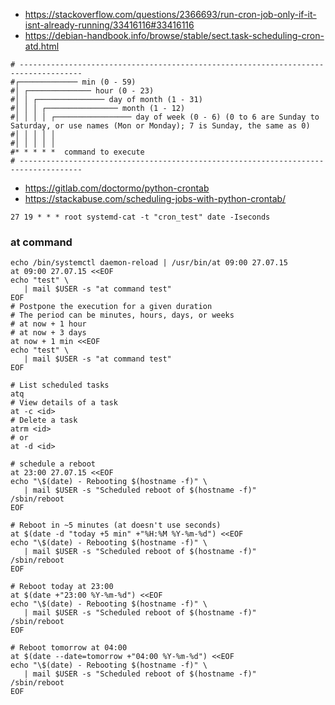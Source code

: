 * https://stackoverflow.com/questions/2366693/run-cron-job-only-if-it-isnt-already-running/33416116#33416116
* https://debian-handbook.info/browse/stable/sect.task-scheduling-cron-atd.html

```
# ------------------------------------------------------------------------------------
#┌───────────── min (0 - 59)
#│ ┌────────────── hour (0 - 23)
#│ │ ┌─────────────── day of month (1 - 31)
#│ │ │ ┌──────────────── month (1 - 12)
#│ │ │ │ ┌───────────────── day of week (0 - 6) (0 to 6 are Sunday to Saturday, or use names (Mon or Monday); 7 is Sunday, the same as 0)
#│ │ │ │ │
#│ │ │ │ │
#* * * * *  command to execute
# ------------------------------------------------------------------------------------
```

* https://gitlab.com/doctormo/python-crontab
* https://stackabuse.com/scheduling-jobs-with-python-crontab/

```
27 19 * * * root systemd-cat -t "cron_test" date -Iseconds
```

### at command
```shell
echo /bin/systemctl daemon-reload | /usr/bin/at 09:00 27.07.15
at 09:00 27.07.15 <<EOF
echo "test" \
   | mail $USER -s "at command test"
EOF
# Postpone the execution for a given duration
# The period can be minutes, hours, days, or weeks
# at now + 1 hour
# at now + 3 days
at now + 1 min <<EOF
echo "test" \
   | mail $USER -s "at command test"
EOF

# List scheduled tasks
atq
# View details of a task
at -c <id>
# Delete a task
atrm <id>
# or
at -d <id>
```

```shell
# schedule a reboot
at 23:00 27.07.15 <<EOF
echo "\$(date) - Rebooting $(hostname -f)" \
   | mail $USER -s "Scheduled reboot of $(hostname -f)"
/sbin/reboot
EOF

# Reboot in ~5 minutes (at doesn't use seconds)
at $(date -d "today +5 min" +"%H:%M %Y-%m-%d") <<EOF
echo "\$(date) - Rebooting $(hostname -f)" \
   | mail $USER -s "Scheduled reboot of $(hostname -f)"
/sbin/reboot
EOF

# Reboot today at 23:00
at $(date +"23:00 %Y-%m-%d") <<EOF
echo "\$(date) - Rebooting $(hostname -f)" \
   | mail $USER -s "Scheduled reboot of $(hostname -f)"
/sbin/reboot
EOF

# Reboot tomorrow at 04:00
at $(date --date=tomorrow +"04:00 %Y-%m-%d") <<EOF
echo "\$(date) - Rebooting $(hostname -f)" \
   | mail $USER -s "Scheduled reboot of $(hostname -f)"
/sbin/reboot
EOF
```
